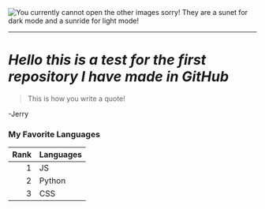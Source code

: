 <picture>
 <source media="(prefers-color-scheme: dark)" srcset="https://i.imgur.com/fSgVHbO.png">
 <source media="(prefers-color-scheme: light)" srcset="https://www.liferunners.org/wp-content/uploads/2015/04/sunrise1.png">
 <img alt="You currently cannot open the other images sorry! They are a sunet for dark mode and a sunride for light mode!" src="https://fsymbols.com/thumbs/54.png">
</picture>

---
# _Hello this is a test for the first repository I have made in GitHub_
<!-- _TEXT_ is in Italics -->


> This is how you write a quote! 

-Jerry

### My Favorite Languages


|Rank|Languages|
|---:|---------|
|   1|       JS|
|   2|   Python|
|   3|      CSS|

<!-- To Do: Make this page COOLER! -->

